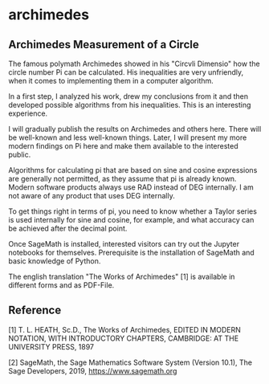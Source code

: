 # archimedes
## Archimedes Measurement of a Circle

The famous polymath Archimedes showed in his "Circvli Dimensio" how the circle number Pi can be calculated. His inequalities are very unfriendly, when it comes to implementing them in a computer algorithm.

In a first step, I analyzed his work, drew my conclusions from it and then developed possible algorithms from his inequalities. This is an interesting experience.

I will gradually publish the results on Archimedes and others here. There will be well-known and less well-known things. Later, I will present my more modern findings on Pi here and make them available to the interested public.

Algorithms for calculating pi that are based on sine and cosine expressions are generally not permitted, as they assume that pi is already known. Modern software products always use RAD instead of DEG internally. I am not aware of any product that uses DEG internally.

To get things right in terms of pi, you need to know whether a Taylor series is used internally for sine and cosine, for example, and what accuracy can be achieved after the decimal point. 

Once SageMath is installed, interested visitors can try out the Jupyter notebooks for themselves. Prerequisite is the installation of SageMath and basic knowledge of Python.

The english translation "The Works of Archimedes" [1] is available in different forms and as PDF-File. 

## Reference
[1]      T. L. HEATH, Sc.D., The Works of Archimedes, EDITED IN MODERN NOTATION, WITH INTRODUCTORY CHAPTERS, CAMBRIDGE: AT THE UNIVERSITY PRESS, 1897

[2]   SageMath, the Sage Mathematics Software System (Version 10.1), The Sage Developers, 2019, https://www.sagemath.org



